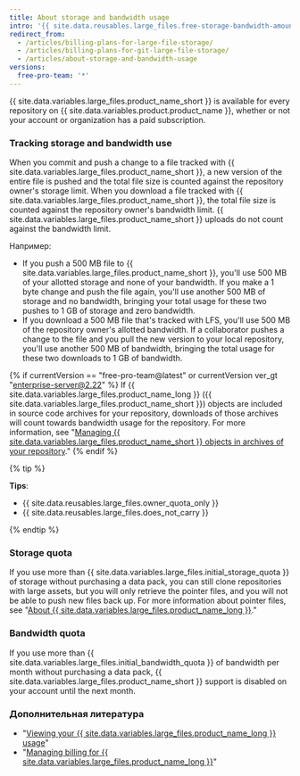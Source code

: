 ```yaml
---
title: About storage and bandwidth usage
intro: '{{ site.data.reusables.large_files.free-storage-bandwidth-amount }}'
redirect_from:
  - /articles/billing-plans-for-large-file-storage/
  - /articles/billing-plans-for-git-large-file-storage/
  - /articles/about-storage-and-bandwidth-usage
versions:
  free-pro-team: '*'
---
```


{{ site.data.variables.large_files.product_name_short }} is available for every repository on {{ site.data.variables.product.product_name }}, whether or not your account or organization has a paid subscription.

### Tracking storage and bandwidth use

When you commit and push a change to a file tracked with {{ site.data.variables.large_files.product_name_short }}, a new version of the entire file is pushed and the total file size is counted against the repository owner's storage limit. When you download a file tracked with {{ site.data.variables.large_files.product_name_short }}, the total file size is counted against the repository owner's bandwidth limit. {{ site.data.variables.large_files.product_name_short }} uploads do not count against the bandwidth limit.

Например:
- If you push a 500 MB file to {{ site.data.variables.large_files.product_name_short }}, you'll use 500 MB of your allotted storage and none of your bandwidth. If you make a 1 byte change and push the file again, you'll use another 500 MB of storage and no bandwidth, bringing your total usage for these two pushes to 1 GB of storage and zero bandwidth.
- If you download a 500 MB file that's tracked with LFS, you'll use 500 MB of the repository owner's allotted bandwidth. If a collaborator pushes a change to the file and you pull the new version to your local repository, you'll use another 500 MB of bandwidth, bringing the total usage for these two downloads to 1 GB of bandwidth.

{% if currentVersion == "free-pro-team@latest" or currentVersion ver_gt "enterprise-server@2.22" %}
If {{ site.data.variables.large_files.product_name_long }} ({{ site.data.variables.large_files.product_name_short }}) objects are included in source code archives for your repository, downloads of those archives will count towards bandwidth usage for the repository. For more information, see "[Managing {{ site.data.variables.large_files.product_name_short }} objects in archives of your repository](/github/administering-a-repository/managing-git-lfs-objects-in-archives-of-your-repository)."
{% endif %}

{% tip %}

**Tips**:
- {{ site.data.reusables.large_files.owner_quota_only }}
- {{ site.data.reusables.large_files.does_not_carry }}

{% endtip %}

### Storage quota

If you use more than {{ site.data.variables.large_files.initial_storage_quota }} of storage without purchasing a data pack, you can still clone repositories with large assets, but you will only retrieve the pointer files, and you will not be able to push new files back up. For more information about pointer files, see "[About {{ site.data.variables.large_files.product_name_long }}](/github/managing-large-files/about-git-large-file-storage#pointer-file-format)."

### Bandwidth quota

If you use more than {{ site.data.variables.large_files.initial_bandwidth_quota }} of bandwidth per month without purchasing a data pack, {{ site.data.variables.large_files.product_name_short }} support is disabled on your account until the next month.

### Дополнительная литература

- "[Viewing your {{ site.data.variables.large_files.product_name_long }} usage](/articles/viewing-your-git-large-file-storage-usage)"
- "[Managing billing for {{ site.data.variables.large_files.product_name_long }}](/articles/managing-billing-for-git-large-file-storage)"
